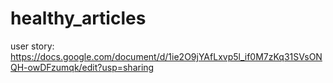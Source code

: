 # healthy_articles

user story: https://docs.google.com/document/d/1ie2O9jYAfLxvp5l_if0M7zKq31SVsONQH-owDFzumqk/edit?usp=sharing
